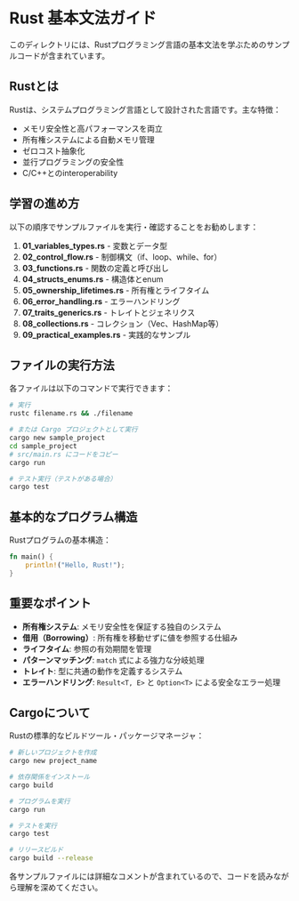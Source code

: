 # Rust 基本文法ガイド

このディレクトリには、Rustプログラミング言語の基本文法を学ぶためのサンプルコードが含まれています。

## Rustとは

Rustは、システムプログラミング言語として設計された言語です。主な特徴：
- メモリ安全性と高パフォーマンスを両立
- 所有権システムによる自動メモリ管理
- ゼロコスト抽象化
- 並行プログラミングの安全性
- C/C++とのinteroperability

## 学習の進め方

以下の順序でサンプルファイルを実行・確認することをお勧めします：

1. **01_variables_types.rs** - 変数とデータ型
2. **02_control_flow.rs** - 制御構文（if、loop、while、for）
3. **03_functions.rs** - 関数の定義と呼び出し
4. **04_structs_enums.rs** - 構造体とenum
5. **05_ownership_lifetimes.rs** - 所有権とライフタイム
6. **06_error_handling.rs** - エラーハンドリング
7. **07_traits_generics.rs** - トレイトとジェネリクス
8. **08_collections.rs** - コレクション（Vec、HashMap等）
9. **09_practical_examples.rs** - 実践的なサンプル

## ファイルの実行方法

各ファイルは以下のコマンドで実行できます：

```bash
# 実行
rustc filename.rs && ./filename

# または Cargo プロジェクトとして実行
cargo new sample_project
cd sample_project
# src/main.rs にコードをコピー
cargo run

# テスト実行（テストがある場合）
cargo test
```

## 基本的なプログラム構造

Rustプログラムの基本構造：

```rust
fn main() {
    println!("Hello, Rust!");
}
```

## 重要なポイント

- **所有権システム**: メモリ安全性を保証する独自のシステム
- **借用（Borrowing）**: 所有権を移動せずに値を参照する仕組み
- **ライフタイム**: 参照の有効期間を管理
- **パターンマッチング**: `match` 式による強力な分岐処理
- **トレイト**: 型に共通の動作を定義するシステム
- **エラーハンドリング**: `Result<T, E>` と `Option<T>` による安全なエラー処理

## Cargoについて

Rustの標準的なビルドツール・パッケージマネージャ：

```bash
# 新しいプロジェクトを作成
cargo new project_name

# 依存関係をインストール
cargo build

# プログラムを実行
cargo run

# テストを実行
cargo test

# リリースビルド
cargo build --release
```

各サンプルファイルには詳細なコメントが含まれているので、コードを読みながら理解を深めてください。